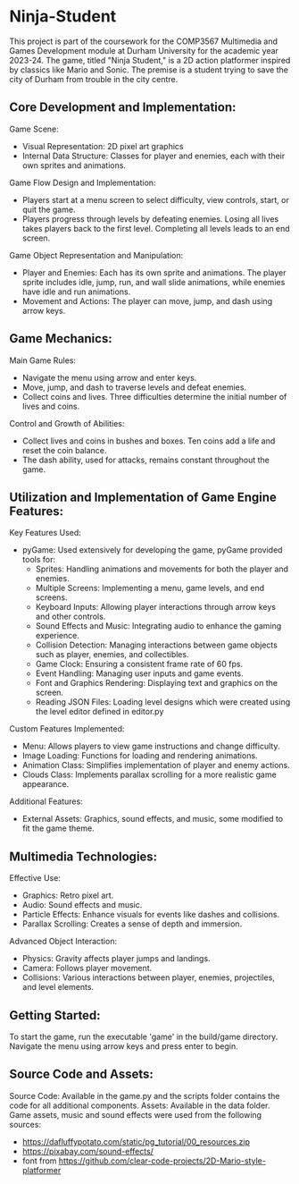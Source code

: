 # Ninja-Student
This project is part of the coursework for the COMP3567 Multimedia and Games Development module at Durham University for the academic year 2023-24. The game, titled "Ninja Student," is a 2D action platformer inspired by classics like Mario and Sonic. The premise is a student trying to save the city of Durham from trouble in the city centre.

## Core Development and Implementation:
Game Scene:
- Visual Representation: 2D pixel art graphics
- Internal Data Structure: Classes for player and enemies, each with their own sprites and animations.

Game Flow Design and Implementation:
- Players start at a menu screen to select difficulty, view controls, start, or quit the game.
- Players progress through levels by defeating enemies. Losing all lives takes players back to the first level. Completing all levels leads to an end screen.

Game Object Representation and Manipulation:
- Player and Enemies: Each has its own sprite and animations. The player sprite includes idle, jump, run, and wall slide animations, while enemies have idle and run animations.
- Movement and Actions: The player can move, jump, and dash using arrow keys.

## Game Mechanics:
Main Game Rules:
- Navigate the menu using arrow and enter keys.
- Move, jump, and dash to traverse levels and defeat enemies.
- Collect coins and lives. Three difficulties determine the initial number of lives and coins.

Control and Growth of Abilities:
- Collect lives and coins in bushes and boxes. Ten coins add a life and reset the coin balance.
- The dash ability, used for attacks, remains constant throughout the game.

## Utilization and Implementation of Game Engine Features:
Key Features Used:
- pyGame: Used extensively for developing the game, pyGame provided tools for:
    - Sprites: Handling animations and movements for both the player and enemies.
    - Multiple Screens: Implementing a menu, game levels, and end screens.
    - Keyboard Inputs: Allowing player interactions through arrow keys and other controls.
    - Sound Effects and Music: Integrating audio to enhance the gaming experience.
    - Collision Detection: Managing interactions between game objects such as player, enemies, and collectibles.
    - Game Clock: Ensuring a consistent frame rate of 60 fps.
    - Event Handling: Managing user inputs and game events.
    - Font and Graphics Rendering: Displaying text and graphics on the screen.
    - Reading JSON Files: Loading level designs which were created using the level editor defined in editor.py

Custom Features Implemented:
- Menu: Allows players to view game instructions and change difficulty.
- Image Loading: Functions for loading and rendering animations.
- Animation Class: Simplifies implementation of player and enemy actions.
- Clouds Class: Implements parallax scrolling for a more realistic game appearance.

Additional Features:
- External Assets: Graphics, sound effects, and music, some modified to fit the game theme.

## Multimedia Technologies:
Effective Use:
- Graphics: Retro pixel art.
- Audio: Sound effects and music.
- Particle Effects: Enhance visuals for events like dashes and collisions.
- Parallax Scrolling: Creates a sense of depth and immersion.

Advanced Object Interaction:
- Physics: Gravity affects player jumps and landings.
- Camera: Follows player movement.
- Collisions: Various interactions between player, enemies, projectiles, and level elements.

## Getting Started:
To start the game, run the executable 'game' in the build/game directory. Navigate the menu using arrow keys and press enter to begin.

## Source Code and Assets:
Source Code: Available in the game.py and the scripts folder contains the code for all additional components.
Assets: Available in the data folder.
Game assets, music and sound effects were used from the following sources:
- https://dafluffypotato.com/static/pg_tutorial/00_resources.zip
- https://pixabay.com/sound-effects/
- font from https://github.com/clear-code-projects/2D-Mario-style-platformer
